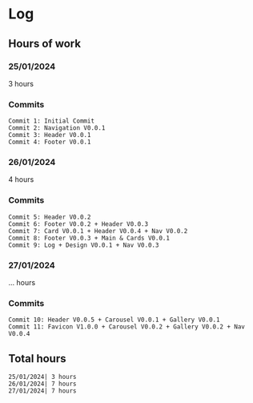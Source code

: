 # Log
## Hours of work
### 25/01/2024
3 hours
### Commits
```
Commit 1: Initial Commit
Commit 2: Navigation V0.0.1
Commit 3: Header V0.0.1
Commit 4: Footer V0.0.1
```
### 26/01/2024
4 hours
### Commits
```
Commit 5: Header V0.0.2
Commit 6: Footer V0.0.2 + Header V0.0.3
Commit 7: Card V0.0.1 + Header V0.0.4 + Nav V0.0.2
Commit 8: Footer V0.0.3 + Main & Cards V0.0.1
Commit 9: Log + Design V0.0.1 + Nav V0.0.3
```
### 27/01/2024
... hours
### Commits
```
Commit 10: Header V0.0.5 + Carousel V0.0.1 + Gallery V0.0.1
Commit 11: Favicon V1.0.0 + Carousel V0.0.2 + Gallery V0.0.2 + Nav V0.0.4
```
## Total hours
```
25/01/2024| 3 hours
26/01/2024| 7 hours
27/01/2024| 7 hours
```
